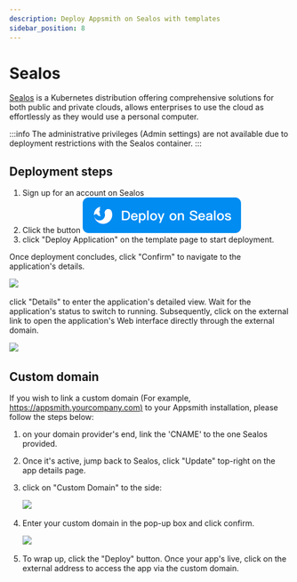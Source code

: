 ```yaml
---
description: Deploy Appsmith on Sealos with templates
sidebar_position: 8
---
```


# Sealos

[Sealos](https://sealos.io/) is a Kubernetes distribution offering comprehensive solutions for both public and private clouds, allows enterprises to use the cloud as effortlessly as they would use a personal computer.

:::info
The administrative privileges (Admin settings) are not available due to deployment restrictions with the Sealos container.
:::

## Deployment steps

1. Sign up for an account on Sealos
2. Click the button [![](https://raw.githubusercontent.com/labring-actions/templates/main/Deploy-on-Sealos.svg)](https://cloud.sealos.io/?openapp=system-fastdeploy%3FtemplateName%3Dappsmith)
3. click "Deploy Application" on the template page to start deployment.

Once deployment concludes, click "Confirm" to navigate to the application's details.

![](/img/sealos-templates-detail.png)

click "Details" to enter the application's detailed view. Wait for the application's status to switch to running. Subsequently, click on the external link to open the application's Web interface directly through the external domain.

![](/img/sealos-app-detail.png)

## Custom domain

If you wish to link a custom domain (For example, [https://appsmith.yourcompany.com)](https://appsmith.yourcompany.com) to your Appsmith installation, please follow the steps below:

1. on your domain provider's end, link the 'CNAME' to the one Sealos provided.
2. Once it's active, jump back to Sealos, click "Update" top-right on the app details page.
3. click on "Custom Domain" to the side:
   
   ![](/img/sealos-custom-domain.png)

4. Enter your custom domain in the pop-up box and click confirm.
   
   ![](/img/sealos-custom-domain1.png)

5. To wrap up, click the "Deploy" button. Once your app's live, click on the external address to access the app via the custom domain.